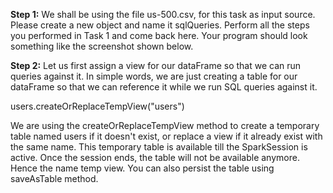 
**Step 1:** We shall be using the file us-500.csv, for this task as input source. Please create a new object and name it sqlQueries. Perform all the steps you performed in Task 1 and come back here. Your program should look something like the screenshot shown below.



 

**Step 2:** Let us first assign a view for our dataFrame so that we can run queries against it. In simple words, we are just creating a table for our dataFrame so that we can reference it while we run SQL queries against it. 

users.createOrReplaceTempView("users")

We are using the createOrReplaceTempView method to create a temporary table named users if it doesn't exist, or replace a view if it already exist with the same name. This temporary table is available till the SparkSession is active. Once the session ends, the table will not be available anymore. Hence the name temp view. You can also persist the table using saveAsTable method.


